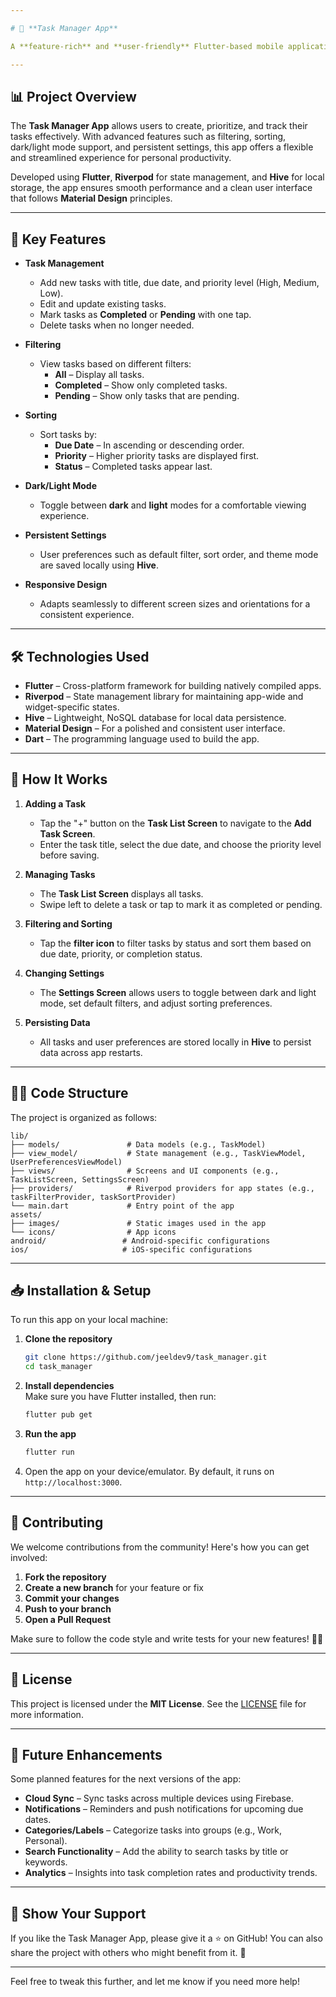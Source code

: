 ```yaml
---

# 📝 **Task Manager App**  

A **feature-rich** and **user-friendly** Flutter-based mobile application designed to help you efficiently manage your daily tasks. From creating and organizing to tracking your tasks, this app helps you stay productive and organized with ease.  

---
```


## 📊 **Project Overview**  

The **Task Manager App** allows users to create, prioritize, and track their tasks effectively. With advanced features such as filtering, sorting, dark/light mode support, and persistent settings, this app offers a flexible and streamlined experience for personal productivity.

Developed using **Flutter**, **Riverpod** for state management, and **Hive** for local storage, the app ensures smooth performance and a clean user interface that follows **Material Design** principles.  

---

## 🌟 **Key Features**  

- **Task Management**  
  - Add new tasks with title, due date, and priority level (High, Medium, Low).  
  - Edit and update existing tasks.  
  - Mark tasks as **Completed** or **Pending** with one tap.  
  - Delete tasks when no longer needed.  

- **Filtering**  
  - View tasks based on different filters:  
    - **All** – Display all tasks.  
    - **Completed** – Show only completed tasks.  
    - **Pending** – Show only tasks that are pending.  

- **Sorting**  
  - Sort tasks by:  
    - **Due Date** – In ascending or descending order.  
    - **Priority** – Higher priority tasks are displayed first.  
    - **Status** – Completed tasks appear last.  

- **Dark/Light Mode**  
  - Toggle between **dark** and **light** modes for a comfortable viewing experience.  

- **Persistent Settings**  
  - User preferences such as default filter, sort order, and theme mode are saved locally using **Hive**.  

- **Responsive Design**  
  - Adapts seamlessly to different screen sizes and orientations for a consistent experience.  

---

## 🛠️ **Technologies Used**  

- **Flutter** – Cross-platform framework for building natively compiled apps.  
- **Riverpod** – State management library for maintaining app-wide and widget-specific states.  
- **Hive** – Lightweight, NoSQL database for local data persistence.  
- **Material Design** – For a polished and consistent user interface.  
- **Dart** – The programming language used to build the app.  

---

## 🚀 **How It Works**  

1. **Adding a Task**  
   - Tap the "+" button on the **Task List Screen** to navigate to the **Add Task Screen**.  
   - Enter the task title, select the due date, and choose the priority level before saving.  

2. **Managing Tasks**  
   - The **Task List Screen** displays all tasks.  
   - Swipe left to delete a task or tap to mark it as completed or pending.  

3. **Filtering and Sorting**  
   - Tap the **filter icon** to filter tasks by status and sort them based on due date, priority, or completion status.  

4. **Changing Settings**  
   - The **Settings Screen** allows users to toggle between dark and light mode, set default filters, and adjust sorting preferences.  

5. **Persisting Data**  
   - All tasks and user preferences are stored locally in **Hive** to persist data across app restarts.  

---

## 🧑‍💻 **Code Structure**  

The project is organized as follows:  

```
lib/
├── models/               # Data models (e.g., TaskModel)
├── view_model/           # State management (e.g., TaskViewModel, UserPreferencesViewModel)
├── views/                # Screens and UI components (e.g., TaskListScreen, SettingsScreen)
├── providers/            # Riverpod providers for app states (e.g., taskFilterProvider, taskSortProvider)
└── main.dart             # Entry point of the app
assets/
├── images/               # Static images used in the app
└── icons/                # App icons
android/                 # Android-specific configurations
ios/                     # iOS-specific configurations
```

---

## 📥 **Installation & Setup**  

To run this app on your local machine:

1. **Clone the repository**  
   ```bash
   git clone https://github.com/jeeldev9/task_manager.git
   cd task_manager
   ```

2. **Install dependencies**  
   Make sure you have Flutter installed, then run:  
   ```bash
   flutter pub get
   ```

3. **Run the app**  
   ```bash
   flutter run
   ```

4. Open the app on your device/emulator. By default, it runs on `http://localhost:3000`.  

---

## 🤝 **Contributing**  

We welcome contributions from the community! Here's how you can get involved:  

1. **Fork the repository**  
2. **Create a new branch** for your feature or fix  
3. **Commit your changes**  
4. **Push to your branch**  
5. **Open a Pull Request**  

Make sure to follow the code style and write tests for your new features! 🧑‍💻  

---

## 📄 **License**  

This project is licensed under the **MIT License**. See the [LICENSE](LICENSE) file for more information.  

---

## 🔮 **Future Enhancements**  

Some planned features for the next versions of the app:  

- **Cloud Sync** – Sync tasks across multiple devices using Firebase.  
- **Notifications** – Reminders and push notifications for upcoming due dates.  
- **Categories/Labels** – Categorize tasks into groups (e.g., Work, Personal).  
- **Search Functionality** – Add the ability to search tasks by title or keywords.  
- **Analytics** – Insights into task completion rates and productivity trends.  

---

## 👏 **Show Your Support**  

If you like the Task Manager App, please give it a ⭐ on GitHub! You can also share the project with others who might benefit from it. 🚀  

---

Feel free to tweak this further, and let me know if you need more help!
